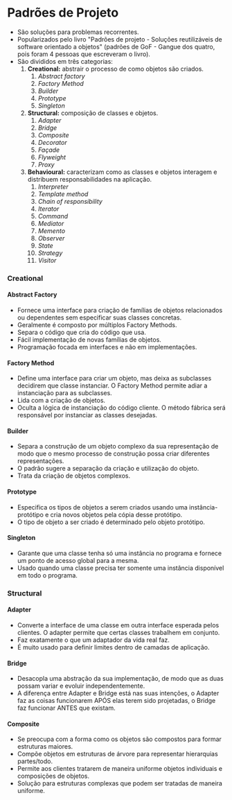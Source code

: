 # Padrões de Projeto
 
- São soluções para problemas recorrentes.
- Popularizados pelo livro "Padrões de projeto - Soluções reutilizáveis de software orientado a objetos" (padrões de GoF - Gangue dos quatro, pois foram 4 pessoas que escreveram o livro).
- São divididos em três categorias:
    1. **Creational:** abstrair o processo de como objetos são criados.
        1. *Abstract factory*
        2. *Factory Method*
        3. *Builder*
        4. *Prototype*
        5. *Singleton*
    2. **Structural:** composição de classes e objetos.
        1. *Adapter*
        2. *Bridge*
        3. *Composite*
        4. *Decorator*
        5. *Façade*
        6. *Flyweight*
        7. *Proxy*
    3. **Behavioural:** caracterizam como as classes e objetos interagem e distribuem responsabilidades na aplicação.
        1. *Interpreter*
        2. *Template method*
        3. *Chain of responsibility*
        4. *Iterator*
        5. *Command*
        6. *Mediator*
        7. *Memento*
        8. *Observer*
        9. *State*
        10. *Strategy*
        11. *Visitor*

### Creational

#### Abstract Factory

- Fornece uma interface para criação de famílias de objetos relacionados ou dependentes sem especificar suas classes concretas.
- Geralmente é composto por múltiplos Factory Methods.
- Separa o código que cria do código que usa.
- Fácil implementação de novas famílias de objetos.
- Programação focada em interfaces e não em implementações.

#### Factory Method

- Define uma interface para criar um objeto, mas deixa as subclasses decidirem que classe instanciar. O Factory Method permite adiar a instanciação para as subclasses.
- Lida com a criação de objetos.
- Oculta a lógica de instanciação do código cliente. O método fábrica será responsável por instanciar as classes desejadas.

#### Builder

- Separa a construção de um objeto complexo da sua representação de modo que o mesmo processo de construção possa criar diferentes representações.
- O padrão sugere a separação da criação e utilização do objeto.
- Trata da criação de objetos complexos.

#### Prototype

- Especifica os tipos de objetos a serem criados usando uma instância-protótipo e cria novos objetos pela cópia desse protótipo.
- O tipo de objeto a ser criado é determinado pelo objeto protótipo.

#### Singleton

- Garante que uma classe tenha só uma instância no programa e fornece um ponto de acesso global para a mesma.
- Usado quando uma classe precisa ter somente uma instância disponível em todo o programa.

### Structural

#### Adapter

- Converte a interface de uma classe em outra interface esperada pelos clientes. O adapter permite que certas classes trabalhem em conjunto.
- Faz exatamente o que um adaptador da vida real faz.
- É muito usado para definir limites dentro de camadas de aplicação.

#### Bridge

- Desacopla uma abstração da sua implementação, de modo que as duas possam variar e evoluir independentemente.
- A diferença entre Adapter e Bridge está nas suas intenções, o Adapter faz as coisas funcionarem APÓS elas terem sido projetadas, o Bridge faz funcionar ANTES que existam.

#### Composite

- Se preocupa com a forma como os objetos são compostos para formar estruturas maiores.
- Compõe objetos em estruturas de árvore para representar hierarquias partes/todo.
- Permite aos clientes tratarem de maneira uniforme objetos individuais e composições de objetos.
- Solução para estruturas complexas que podem ser tratadas de maneira uniforme.
